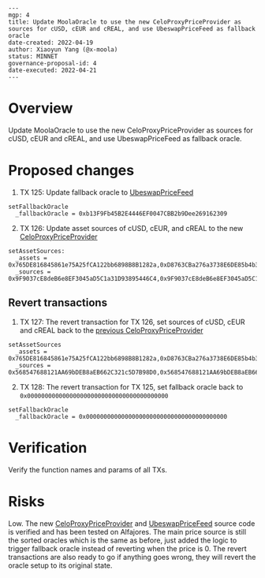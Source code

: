 ```
---
mgp: 4
title: Update MoolaOracle to use the new CeloProxyPriceProvider as sources for cUSD, cEUR and cREAL, and use UbeswapPriceFeed as fallback oracle
date-created: 2022-04-19
author: Xiaoyun Yang (@x-moola)
status: MINNET
governance-proposal-id: 4
date-executed: 2022-04-21
---
```

# Overview

Update MoolaOracle to use the new CeloProxyPriceProvider as sources for cUSD, cEUR and cREAL, and use UbeswapPriceFeed as fallback oracle.

# Proposed changes

1. TX 125: Update fallback oracle to [UbeswapPriceFeed](https://explorer.celo.org/address/0xb13F9Fb45B2E4446EF0047CBB2b9Dee269162309/transactions)

```
setFallbackOracle
  _fallbackOracle = 0xb13F9Fb45B2E4446EF0047CBB2b9Dee269162309
```

2. TX 126: Update asset sources of cUSD, cEUR, and cREAL to the new [CeloProxyPriceProvider](https://explorer.celo.org/address/0x9F9037cE8deB6e8EF3045aD5C1a31D93895446C4/read-contract)

```
setAssetSources:
  _assets = 0x765DE816845861e75A25fCA122bb6898B8B1282a,0xD8763CBa276a3738E6DE85b4b3bF5FDed6D6cA73,0xe8537a3d056DA446677B9E9d6c5dB704EaAb4787
  _sources = 0x9F9037cE8deB6e8EF3045aD5C1a31D93895446C4,0x9F9037cE8deB6e8EF3045aD5C1a31D93895446C4,0x9F9037cE8deB6e8EF3045aD5C1a31D93895446C4
```

## Revert transactions

1. TX 127: The revert transaction for TX 126, set sources of cUSD, cEUR and cREAL back to the [previous CeloProxyPriceProvider](https://explorer.celo.org/address/0x568547688121AA69bDEB8aEB662C321c5D7B98D0/read-contract)

```
setAssetSources
  _assets = 0x765DE816845861e75A25fCA122bb6898B8B1282a,0xD8763CBa276a3738E6DE85b4b3bF5FDed6D6cA73,0xe8537a3d056DA446677B9E9d6c5dB704EaAb4787
  _sources = 0x568547688121AA69bDEB8aEB662C321c5D7B98D0,0x568547688121AA69bDEB8aEB662C321c5D7B98D0,0x568547688121AA69bDEB8aEB662C321c5D7B98D0
```

2. TX 128: The revert transaction for TX 125, set fallback oracle back to `0x0000000000000000000000000000000000000000`

```
setFallbackOracle
  _fallbackOracle = 0x0000000000000000000000000000000000000000
```

# Verification

Verify the function names and params of all TXs.

# Risks

Low. The new [CeloProxyPriceProvider](https://explorer.celo.org/address/0x9F9037cE8deB6e8EF3045aD5C1a31D93895446C4/read-contract) and [UbeswapPriceFeed](https://explorer.celo.org/address/0xb13F9Fb45B2E4446EF0047CBB2b9Dee269162309/transactions) source code is verified and has been tested on Alfajores. The main price source is still the sorted oracles which is the same as before, just added the logic to trigger fallback oracle instead of reverting when the price is 0. The revert transactions are also ready to go if anything goes wrong, they will revert the oracle setup to its original state.
